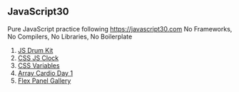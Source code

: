 ## JavaScript30 
Pure JavaScript practice following https://javascript30.com 
No Frameworks, No Compilers, No Libraries, No Boilerplate

1. [JS Drum Kit](../master/01-javascript-drum-kit)
2. [CSS JS Clock](../master/02-css-js-clock)
3. [CSS Variables](../master/03%20-%20CSS%20Variables)
4. [Array Cardio Day 1](../master/04%20-%20Array%20Cardio%20Day%201)
5. [Flex Panel Gallery](../master/05%20-%20Flex%20Panel%20Gallery)
